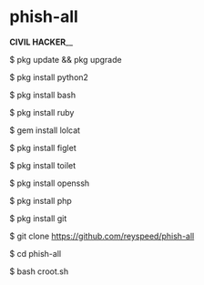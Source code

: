 # phish-all

______CIVIL HACKER________

$ pkg update && pkg upgrade

$ pkg install python2

$ pkg install bash

$ pkg install ruby

$ gem install lolcat

$ pkg install figlet

$ pkg install toilet

$ pkg install openssh

$ pkg install php

$ pkg install git

$ git clone https://github.com/reyspeed/phish-all

$ cd phish-all

$ bash croot.sh
